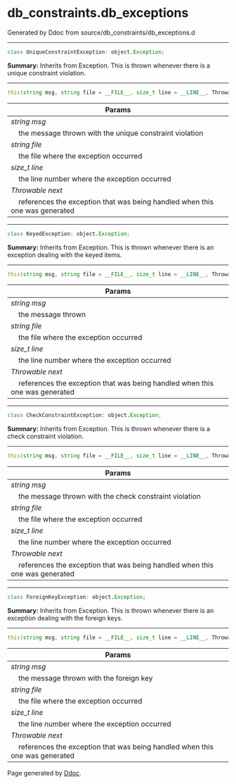 # db_constraints.db_exceptions
Generated by Ddoc from source/db_constraints/db_exceptions.d

***
```d
class UniqueConstraintException: object.Exception;

```
**Summary:**
Inherits from Exception. This is thrown whenever
there is a unique constraint violation.
 
***
```d
this(string msg, string file = __FILE__, size_t line = __LINE__, Throwable next = null);

```
Params |
---|
*string msg*|
&nbsp;&nbsp;&nbsp;&nbsp;the message thrown with the unique constraint violation|
*string file*|
&nbsp;&nbsp;&nbsp;&nbsp;the file where the exception occurred|
*size_t line*|
&nbsp;&nbsp;&nbsp;&nbsp;the line number where the exception occurred|
*Throwable next*|
&nbsp;&nbsp;&nbsp;&nbsp;references the exception that was being handled when this one was generated|

 



***
```d
class KeyedException: object.Exception;

```
**Summary:**
Inherits from Exception. This is thrown whenever
there is an exception dealing with the keyed items.
 
***
```d
this(string msg, string file = __FILE__, size_t line = __LINE__, Throwable next = null);

```
Params |
---|
*string msg*|
&nbsp;&nbsp;&nbsp;&nbsp;the message thrown|
*string file*|
&nbsp;&nbsp;&nbsp;&nbsp;the file where the exception occurred|
*size_t line*|
&nbsp;&nbsp;&nbsp;&nbsp;the line number where the exception occurred|
*Throwable next*|
&nbsp;&nbsp;&nbsp;&nbsp;references the exception that was being handled when this one was generated|

 



***
```d
class CheckConstraintException: object.Exception;

```
**Summary:**
Inherits from Exception. This is thrown whenever
there is a check constraint violation.
 
***
```d
this(string msg, string file = __FILE__, size_t line = __LINE__, Throwable next = null);

```
Params |
---|
*string msg*|
&nbsp;&nbsp;&nbsp;&nbsp;the message thrown with the check constraint violation|
*string file*|
&nbsp;&nbsp;&nbsp;&nbsp;the file where the exception occurred|
*size_t line*|
&nbsp;&nbsp;&nbsp;&nbsp;the line number where the exception occurred|
*Throwable next*|
&nbsp;&nbsp;&nbsp;&nbsp;references the exception that was being handled when this one was generated|

 



***
```d
class ForeignKeyException: object.Exception;

```
**Summary:**
Inherits from Exception. This is thrown whenever
there is an exception dealing with the foreign keys.
 
***
```d
this(string msg, string file = __FILE__, size_t line = __LINE__, Throwable next = null);

```
Params |
---|
*string msg*|
&nbsp;&nbsp;&nbsp;&nbsp;the message thrown with the foreign key|
*string file*|
&nbsp;&nbsp;&nbsp;&nbsp;the file where the exception occurred|
*size_t line*|
&nbsp;&nbsp;&nbsp;&nbsp;the line number where the exception occurred|
*Throwable next*|
&nbsp;&nbsp;&nbsp;&nbsp;references the exception that was being handled when this one was generated|

 





Page generated by [Ddoc](http://dlang.org/ddoc.html). 
